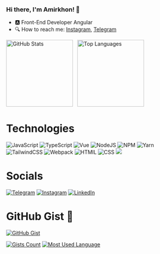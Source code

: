 ### Hi there, I'm Amirkhon! 👋
- 🅰️ Front-End Developer Angular
- 🔍 How to reach me: [Instagram](https://www.instagram.com/amirkhon_isomadinov/), [Telegram](https://t.me/Amirichvoker)


<div align="left">
  <img src="https://github-readme-stats.vercel.app/api?username=Amirkhon3223&show_icons=true&theme=blueberry" alt="GitHub Stats" height="180">&nbsp;&nbsp;
  <img src="https://github-readme-stats.vercel.app/api/top-langs/?username=Amirkhon3223&layout=compact&theme=blueberry" alt="Top Languages" height="180">
</div>


# Technologies

![JavaScript](https://img.shields.io/badge/JavaScript-323330?style=for-the-badge&logo=javascript&logoColor=F7DF1E)
![TypeScript](https://img.shields.io/badge/TypeScript-007ACC?style=for-the-badge&logo=typescript&logoColor=white)
![Vue](https://img.shields.io/badge/Vue.js-35495E?style=for-the-badge&logo=vue.js&logoColor=4FC08D)
![NodeJS](https://img.shields.io/badge/node.js-6DA55F?style=for-the-badge&logo=node.js&logoColor=white)
![NPM](https://img.shields.io/badge/NPM-%23000000.svg?style=for-the-badge&logo=npm&logoColor=white)
![Yarn](https://img.shields.io/badge/yarn-%232C8EBB.svg?style=for-the-badge&logo=yarn&logoColor=white)  
![TailwindCSS](https://img.shields.io/badge/tailwindcss-%2338B2AC.svg?style=for-the-badge&logo=tailwind-css&logoColor=white) 
![Webpack](https://img.shields.io/badge/webpack-%238DD6F9.svg?style=for-the-badge&logo=webpack&logoColor=black) 
![HTMlL](https://img.shields.io/badge/HTML5-E34F26?style=for-the-badge&logo=html5&logoColor=white)
![CSS](https://img.shields.io/badge/CSS3-1572B6?style=for-the-badge&logo=css3&logoColor=white)
![](https://img.shields.io/badge/Angular-DD0031?style=for-the-badge&logo=angular&logoColor=white)

# Socials
[![Telegram](https://img.shields.io/badge/amirich-26A5E4?style=for-the-badge&logo=telegram&logoColor=white)](https://t.me/Amirichvoker)
[![Instagram](https://img.shields.io/badge/amirich-E4405F?style=for-the-badge&logo=instagram&logoColor=white)](https://www.instagram.com/amirkhon_isomadinov/)
[![LinkedIn](https://img.shields.io/badge/LinkedIn-0A66C2?style=for-the-badge&logo=linkedin&logoColor=white)](https://www.linkedin.com/in/amirkhon-isomadinov-30a8561b8/)

# GitHub Gist 📌

[![GitHub Gist](https://github-readme-stats.vercel.app/api?username=Amirkhon3223&show_icons=true&hide_border=true&count_private=true&include_all_commits=true&hide_title=true&theme=solarized-dark)](https://gist.github.com/Amirkhon3223)

[![Gists Count](https://img.shields.io/github/gists/Amirkhon3223?style=for-the-badge&logo=github&logoColor=white)](https://gist.github.com/Amirkhon3223)
[![Most Used Language](https://img.shields.io/badge/Top%20Language-Loading...-blue?style=for-the-badge)](https://gist.github.com/Amirkhon3223)


